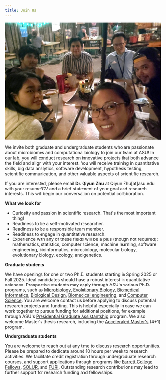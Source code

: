 ```yaml
---
title: Join Us
---
```


![Join Us](assets/images/photos/Lab_2021.jpg)

We invite both graduate and undergraduate students who are passionate about microbiomes and computational biology to join our team at ASU! In our lab, you will conduct research on innovative projects that both advance the field and align with your interest. You will receive training in quantitative skills, big data analytics, software development, hypothesis testing, scientific communication, and other valuable aspects of scientific research.

If you are interested, please email **Dr. Qiyun Zhu** at Qiyun.Zhu[at]asu.edu with your resume/CV and a brief statement of your goal and research interests. This will begin our conversation on potential collaboration.

**What we look for**

- Curiosity and passion in scientific research. That's the most important thing!
- Readiness to be a self-motivated researcher.
- Readiness to be a responsible team member.
- Readiness to engage in quantitative research.
- Experience with any of these fields will be a plus (though not required): mathematics, statistics, computer science, machine learning, software engineering, bioinformatics, microbiology, molecular biology, evolutionary biology, ecology, and genetics.

**Graduate students**

We have openings for one or two Ph.D. students starting in Spring 2025 or Fall 2025. Ideal candidates should have a robust interest in quantitative sciences. Prospective students may apply through ASU's various Ph.D. programs, such as [Microbiology](https://sols.asu.edu/degree/graduate/microbiology-phd), [Evolutionary Biology](https://sols.asu.edu/degree/graduate/evolutionary-biology-phd), [Biomedical Informatics](https://chs.asu.edu/masters-degrees-phds/majorinfo/ESBMIPHD/graduate/false/91415), [Biological Design](https://semte.engineering.asu.edu/biological-design-phd/), [Biomedical engineering](https://graduate.engineering.asu.edu/biomedical-engineering/), and [Computer Science](https://degrees.apps.asu.edu/masters-phd/major/ASU00/ESCOMSCPHD/computer-science-phd). You are welcome contact us before applying to discuss potential research projects and funding. This is helpful especially in case we can work together to pursue funding for additional positions, for example through ASU's [Presidential Graduate Assistantship](https://graduate.asu.edu/current-students/funding-opportunities/awards-and-fellowships/presidential-graduate-assistantship) program. We also welcome Master's thesis research, including the [Accelerated Master's](https://admission.asu.edu/academics/accelerated-programs) (4+1) program.

**Undergraduate students**

You are welcome to reach out at any time to discuss research opportunities. Please be prepared to dedicate around 10 hours per week to research activities. We facilitate credit registration through undergraduate research courses, and support applications through programs like [Barrett College Fellows](https://students.barretthonors.asu.edu/barrett-fellows), [SOLUR](https://sols.asu.edu/student-life/solur-undergraduate-research-program), and [FURI](https://students.engineering.asu.edu/furi/). Outstanding research contributions may lead to further support for research funding and fellowships.
